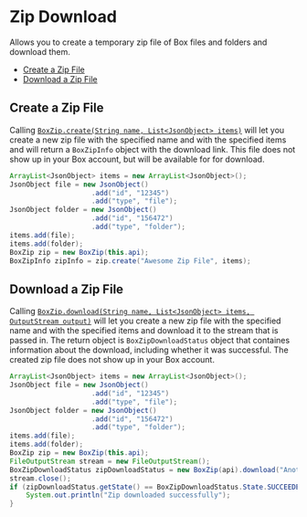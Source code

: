 Zip Download
======

Allows you to create a temporary zip file of Box files and folders and download them.

<!-- START doctoc generated TOC please keep comment here to allow auto update -->
<!-- DON'T EDIT THIS SECTION, INSTEAD RE-RUN doctoc TO UPDATE -->


- [Create a Zip File](#create-a-zip-file)
- [Download a Zip File](#download-a-zip-file)

<!-- END doctoc generated TOC please keep comment here to allow auto update -->

Create a Zip File
---------------

Calling [`BoxZip.create(String name, List<JsonObject> items)`][create-a-zip-file] will let you create a new zip file with the specified name and 
with the specified items and will return a `BoxZipInfo` object with the download link. This file does not show up in your Box account, but will be available for 
for download.

```java
ArrayList<JsonObject> items = new ArrayList<JsonObject>();
JsonObject file = new JsonObject()
                    .add("id", "12345")
                    .add("type", "file");
JsonObject folder = new JsonObject()
                    .add("id", "156472")
                    .add("type", "folder");
items.add(file);
items.add(folder);
BoxZip zip = new BoxZip(this.api);
BoxZipInfo zipInfo = zip.create("Awesome Zip File", items);
```

[create-a-zip-file]: http://opensource.box.com/box-java-sdk/javadoc/com/box/sdk/BoxZip.html

Download a Zip File
------------

Calling [`BoxZip.download(String name, List<JsonObject> items, OutputStream output)`][download-a-zip-file] will let you create a new zip file 
with the specified name and with the specified items and download it to the stream that is passed in. The return object is `BoxZipDownloadStatus` 
object that containes information about the download, including whether it was successful. The created zip file does not show up in your Box account.

```java
ArrayList<JsonObject> items = new ArrayList<JsonObject>();
JsonObject file = new JsonObject()
                    .add("id", "12345")
                    .add("type", "file");
JsonObject folder = new JsonObject()
                    .add("id", "156472")
                    .add("type", "folder");
items.add(file);
items.add(folder);
BoxZip zip = new BoxZip(this.api);
FileOutputStream stream = new FileOutputStream();
BoxZipDownloadStatus zipDownloadStatus = new BoxZip(api).download("Another Awesome Zip File", items, stream);
stream.close();
if (zipDownloadStatus.getState() == BoxZipDownloadStatus.State.SUCCEEDED) {
    System.out.println("Zip downloaded successfully");
}
```

[download-a-zip-file]: http://opensource.box.com/box-java-sdk/javadoc/com/box/sdk/BoxZip.html
